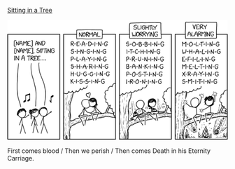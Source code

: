 [Sitting in a Tree](https://xkcd.com/2919)

![Sitting in a Tree](./random_comic.png)

First comes blood / Then we perish / Then comes Death in his Eternity Carriage.

